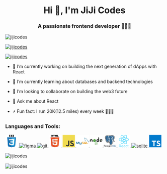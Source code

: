 <h1 align="center">Hi 👋, I'm JiJi Codes</h1>
<h3 align="center">A passionate frontend developer 💫💫💫</h3>


<p align="left"> <img src="https://komarev.com/ghpvc/?username=jijicodes&label=Profile%20views&color=0e75b6&style=flat" alt="jijicodes" /> </p>

<p align="left"> <a href="https://twitter.com/jijicodes" target="blank"><img src="https://img.shields.io/twitter/follow/jijicodes?logo=twitter&style=for-the-badge" alt="jijicodes" /></a> </p>

<p align="left"> <a href="https://twitter.com/jijicodes" target="blank"><img width="300" src="https://media.giphy.com/media/v1.Y2lkPTc5MGI3NjExZTNkbDdqMTh4bHhseWd4Z3l6b3R1bm1xb21oa2JlMjA1bHVmeXM2cSZlcD12MV9pbnRlcm5hbF9naWZfYnlfaWQmY3Q9Zw/HzPtbOKyBoBFsK4hyc/giphy.gif" alt="jijicodes" /></a>

- 🔭 I’m currently working on building the next generation of dApps with React

- 🌱 I’m currently learning about databases and backend technologies

- 🥂 I’m looking to collaborate on building the web3 future

- 💬 Ask me about React</p>

- ⚡ Fun fact: I run 20K(12.5 miles) every week 🏃🏻‍♀️
 </p>

<h3 align="left">Languages and Tools:</h3>
<p align="left"> <a href="https://www.w3schools.com/css/" target="_blank" rel="noreferrer"> <img src="https://raw.githubusercontent.com/devicons/devicon/master/icons/css3/css3-original-wordmark.svg" alt="css3" width="40" height="40"/> </a> <a href="https://www.figma.com/" target="_blank" rel="noreferrer"> <img src="https://www.vectorlogo.zone/logos/figma/figma-icon.svg" alt="figma" width="40" height="40"/> </a> <a href="https://git-scm.com/" target="_blank" rel="noreferrer"> <img src="https://www.vectorlogo.zone/logos/git-scm/git-scm-icon.svg" alt="git" width="40" height="40"/> </a> <a href="https://www.w3.org/html/" target="_blank" rel="noreferrer"> <img src="https://raw.githubusercontent.com/devicons/devicon/master/icons/html5/html5-original-wordmark.svg" alt="html5" width="40" height="40"/> </a> <a href="https://developer.mozilla.org/en-US/docs/Web/JavaScript" target="_blank" rel="noreferrer"> <img src="https://raw.githubusercontent.com/devicons/devicon/master/icons/javascript/javascript-original.svg" alt="javascript" width="40" height="40"/> </a> <a href="https://www.mysql.com/" target="_blank" rel="noreferrer"> <img src="https://raw.githubusercontent.com/devicons/devicon/master/icons/mysql/mysql-original-wordmark.svg" alt="mysql" width="40" height="40"/> </a> <a href="https://nodejs.org" target="_blank" rel="noreferrer"> <img src="https://raw.githubusercontent.com/devicons/devicon/master/icons/nodejs/nodejs-original-wordmark.svg" alt="nodejs" width="40" height="40"/> </a> <a href="https://www.postgresql.org" target="_blank" rel="noreferrer"> <img src="https://raw.githubusercontent.com/devicons/devicon/master/icons/postgresql/postgresql-original-wordmark.svg" alt="postgresql" width="40" height="40"/> </a> <a href="https://reactjs.org/" target="_blank" rel="noreferrer"> <img src="https://raw.githubusercontent.com/devicons/devicon/master/icons/react/react-original-wordmark.svg" alt="react" width="40" height="40"/> </a> <a href="https://www.sqlite.org/" target="_blank" rel="noreferrer"> <img src="https://www.vectorlogo.zone/logos/sqlite/sqlite-icon.svg" alt="sqlite" width="40" height="40"/> </a> <a href="https://www.typescriptlang.org/" target="_blank" rel="noreferrer"> <img src="https://raw.githubusercontent.com/devicons/devicon/master/icons/typescript/typescript-original.svg" alt="typescript" width="40" height="40"/> </a> </p>

<p><img align="center" src="https://github-readme-stats.vercel.app/api/top-langs?username=jijicodes&show_icons=true&locale=en&layout=compact" alt="jijicodes" /></p>

<p><img align="center" src="https://github-readme-streak-stats.herokuapp.com/?user=jijicodes&" alt="jijicodes" /></p>
